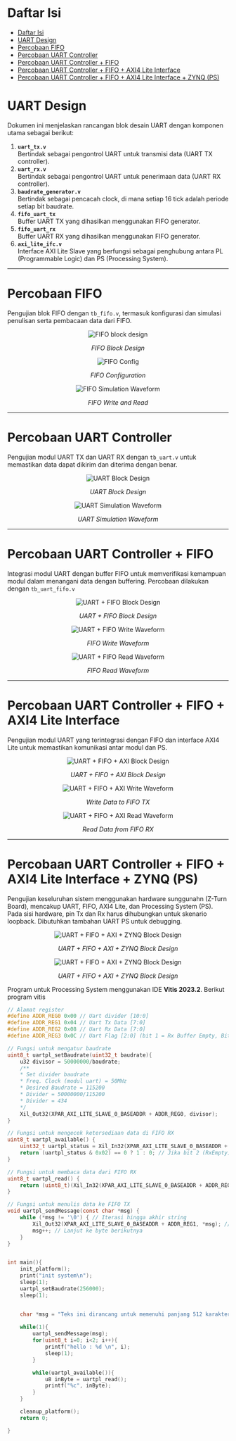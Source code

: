 # Daftar Isi

- [Daftar Isi](#daftar-isi)
- [UART Design](#uart-design)
- [Percobaan FIFO](#percobaan-fifo)
- [Percobaan UART Controller](#percobaan-uart-controller)
- [Percobaan UART Controller + FIFO](#percobaan-uart-controller--fifo)
- [Percobaan UART Controller + FIFO + AXI4 Lite Interface](#percobaan-uart-controller--fifo--axi4-lite-interface)
- [Percobaan UART Controller + FIFO + AXI4 Lite Interface + ZYNQ (PS)](#percobaan-uart-controller--fifo--axi4-lite-interface--zynq-ps)

# UART Design

Dokumen ini menjelaskan rancangan blok desain UART dengan komponen utama sebagai berikut:

1. **`uart_tx.v`**  
   Bertindak sebagai pengontrol UART untuk transmisi data (UART TX controller).
2. **`uart_rx.v`**  
   Bertindak sebagai pengontrol UART untuk penerimaan data (UART RX controller).
3. **`baudrate_generator.v`**  
   Bertindak sebagai pencacah clock, di mana setiap 16 tick adalah periode setiap bit baudrate.
4. **`fifo_uart_tx`**  
   Buffer UART TX yang dihasilkan menggunakan FIFO generator.
5. **`fifo_uart_rx`**  
   Buffer UART RX yang dihasilkan menggunakan FIFO generator.
6. **`axi_lite_ifc.v`**  
   Interface AXI Lite Slave yang berfungsi sebagai penghubung antara PL (Programmable Logic) dan PS (Processing System).

---

# Percobaan FIFO
Pengujian blok FIFO dengan `tb_fifo.v`, termasuk konfigurasi dan simulasi penulisan serta pembacaan data dari FIFO.

<div align="center">
  <img src="docs/fifo-bd.PNG" alt="FIFO block design"/>
  <p><em>FIFO Block Design</em></p>
</div>

<div align="center">
  <img src="docs/fifo-cfg.PNG" alt="FIFO Config"/>
  <p><em>FIFO Configuration</em></p>
</div>

<div align="center">
  <img src="docs/fifo-sim-waveform.PNG" alt="FIFO Simulation Waveform"/>
  <p><em>FIFO Write and Read</em></p>
</div>

---

# Percobaan UART Controller
Pengujian modul UART TX dan UART RX dengan `tb_uart.v` untuk memastikan data dapat dikirim dan diterima dengan benar.

<div align="center">
  <img src="docs/uart-bd.PNG" alt="UART Block Design"/>
  <p><em>UART Block Design</em></p>
</div>

<div align="center">
  <img src="docs/uart-sim-waveform.PNG" alt="UART Simulation Waveform"/>
  <p><em>UART Simulation Waveform</em></p>
</div>

---

# Percobaan UART Controller + FIFO
 Integrasi modul UART dengan buffer FIFO untuk memverifikasi kemampuan modul dalam menangani data dengan buffering. Percobaan dilakukan dengan `tb_uart_fifo.v`

<div align="center">
  <img src="docs/uart-fifo-bd.PNG" alt="UART + FIFO Block Design"/>
  <p><em>UART + FIFO Block Design</em></p>
</div>

<div align="center">
  <img src="docs/uart-fifo-waveform-wr.PNG" alt="UART + FIFO Write Waveform"/>
  <p><em>FIFO Write Waveform</em></p>
</div>

<div align="center">
  <img src="docs/uart-fifo-waveform-rd.PNG" alt="UART + FIFO Read Waveform"/>
  <p><em>FIFO Read Waveform</em></p>
</div>

---

# Percobaan UART Controller + FIFO + AXI4 Lite Interface
Pengujian modul UART yang terintegrasi dengan FIFO dan interface AXI4 Lite untuk memastikan komunikasi antar modul dan PS.

<div align="center">
  <img src="docs/uart-fifo-axi-bd.PNG" alt="UART + FIFO + AXI Block Design"/>
  <p><em>UART + FIFO + AXI Block Design</em></p>
</div>

<div align="center">
  <img src="docs/uart-fifo-axi-waveform-wr.PNG" alt="UART + FIFO + AXI Write Waveform"/>
  <p><em>Write Data to FIFO TX</em></p>
</div>

<div align="center">
  <img src="docs/uart-fifo-axi-waveform-rd.PNG" alt="UART + FIFO + AXI Read Waveform"/>
  <p><em>Read Data from FIFO RX</em></p>
</div>

---

# Percobaan UART Controller + FIFO + AXI4 Lite Interface + ZYNQ (PS)
Pengujian keseluruhan sistem menggunakan hardware sunggunahn (Z-Turn Board), mencakup UART, FIFO, AXI4 Lite, dan Processing System (PS).
Pada sisi hardware, pin Tx dan Rx harus dihubungkan untuk skenario loopback. Dibutuhkan tambahan UART PS untuk debugging.
<div align="center">
  <img src="docs/uart-fifo-axi-ps-bd.PNG" alt="UART + FIFO + AXI + ZYNQ Block Design"/>
  <p><em>UART + FIFO + AXI + ZYNQ Block Design</em></p>
</div>

<div align="center">
  <img src="docs/uart-fifo-axi-ps-bd2.PNG" alt="UART + FIFO + AXI + ZYNQ Block Design"/>
  <p><em>UART + FIFO + AXI + ZYNQ Block Design</em></p>
</div>

Program untuk Processing System menggunakan IDE **Vitis 2023.2**.
Berikut program vitis
```c
// Alamat register
#define ADDR_REG0 0x00 // Uart divider [10:0]
#define ADDR_REG1 0x04 // Uart Tx Data [7:0]
#define ADDR_REG2 0x08 // Uart Rx Data [7:0]
#define ADDR_REG3 0x0C // Uart Flag [2:0] (bit 1 = Rx Buffer Empty, Bit 0 = Tx Buffer Full)

// Fungsi untuk mengatur baudrate
uint8_t uartpl_setBaudrate(uint32_t baudrate){
    u32 divisor = 50000000/baudrate;
    /**
    * Set divider baudrate
    * Freq. Clock (modul uart) = 50MHz
    * Desired Baudrate = 115200
    * Divider = 50000000/115200
    * Divider = 434
    */
    Xil_Out32(XPAR_AXI_LITE_SLAVE_0_BASEADDR + ADDR_REG0, divisor);
}

// Fungsi untuk mengecek ketersediaan data di FIFO RX
uint8_t uartpl_available() {
    uint32_t uartpl_status = Xil_In32(XPAR_AXI_LITE_SLAVE_0_BASEADDR + ADDR_REG3);
    return (uartpl_status & 0x02) == 0 ? 1 : 0; // Jika bit 2 (RxEmpty) == 0, data tersedia
}

// Fungsi untuk membaca data dari FIFO RX
uint8_t uartpl_read() {
    return (uint8_t)(Xil_In32(XPAR_AXI_LITE_SLAVE_0_BASEADDR + ADDR_REG2) & 0xFF); // Ambil byte data (bit 7:0)
}

// Fungsi untuk menulis data ke FIFO TX
void uartpl_sendMessage(const char *msg) {
    while (*msg != '\0') { // Iterasi hingga akhir string
        Xil_Out32(XPAR_AXI_LITE_SLAVE_0_BASEADDR + ADDR_REG1, *msg); // Kirim satu byte
        msg++; // Lanjut ke byte berikutnya
    }
}


int main(){
    init_platform();
    print("init system\n");
    sleep(1);
    uartpl_setBaudrate(256000);
    sleep(1);


    char *msg = "Teks ini dirancang untuk memenuhi panjang 512 karakter. Dalam dunia digital, kejelasan dan efisiensi menjadi sangat penting. Setiap kata harus memberikan makna, tanpa ruang untuk hal-hal yang tidak relevan. Menggabungkan elemen seperti teknologi, kreativitas, dan inovasi adalah cara terbaik untuk menciptakan sesuatu yang berharga. Panjang teks ini memastikan konten tetap padat dan informatif, memberikan nilai bagi siapa saja yang membacanya. Fokus, ketelitian, dan keseimbangan adalah kunci utama lo iki josss\n";
   
    while(1){
        uartpl_sendMessage(msg);
        for(uint8_t i=0; i<2; i++){
            printf("hello : %d \n", i);
            sleep(1);
        }

        while(uartpl_available()){
            u8 inByte = uartpl_read();
            printf("%c", inByte);
        }
    }

    cleanup_platform();
    return 0;

}
```

